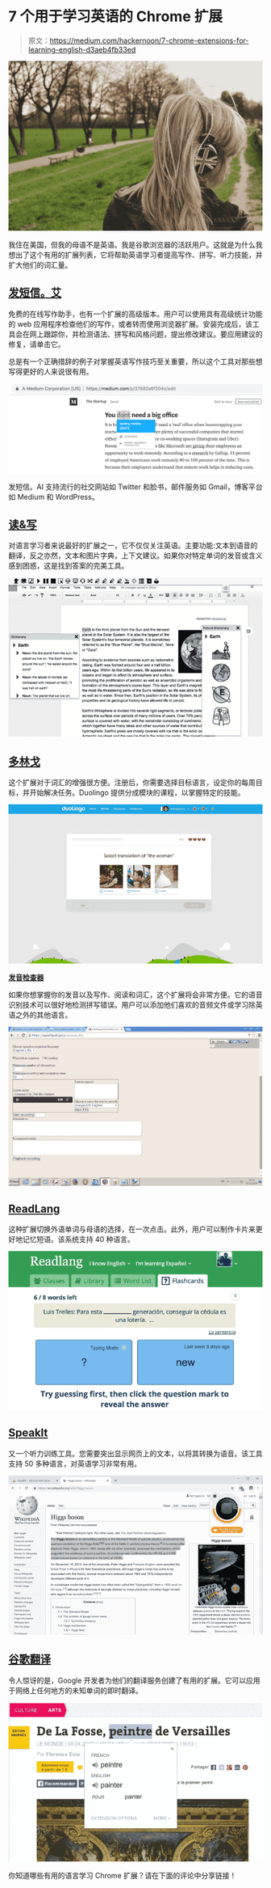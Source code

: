 # 7 个用于学习英语的 Chrome 扩展

> 原文：<https://medium.com/hackernoon/7-chrome-extensions-for-learning-english-d3aeb4fb33ed>

![](img/5ec6a85ff32cc3c8457370542a09aee4.png)

我住在美国，但我的母语不是英语。我是谷歌浏览器的活跃用户。这就是为什么我想出了这个有用的扩展列表，它将帮助英语学习者提高写作、拼写、听力技能，并扩大他们的词汇量。

## [**发短信。艾**](https://chrome.google.com/webstore/detail/textlyai/ndgklmlnheedegipcohgcbjhhgddendc/)

免费的在线写作助手，也有一个扩展的高级版本。用户可以使用具有高级统计功能的 web 应用程序检查他们的写作，或者转而使用浏览器扩展。安装完成后，该工具会在网上跟踪你，并检测语法、拼写和风格问题，提出修改建议。要应用建议的修复，请单击它。

总是有一个正确措辞的例子对掌握英语写作技巧至关重要，所以这个工具对那些想写得更好的人来说很有用。

![](img/8f2a779cd67e6c2dd289869e3ab5db20.png)

发短信。AI 支持流行的社交网站如 Twitter 和脸书，邮件服务如 Gmail，博客平台如 Medium 和 WordPress。

## [**读&写**](https://chrome.google.com/webstore/detail/readwrite-for-google-chro/inoeonmfapjbbkmdafoankkfajkcphgd)

对语言学习者来说最好的扩展之一，它不仅仅关注英语。主要功能:文本到语音的翻译，反之亦然，文本和图片字典，上下文建议。如果你对特定单词的发音或含义感到困惑，这是找到答案的完美工具。

![](img/8d680d45b6295191a532787a4398f5f3.png)

## [**多林戈**](https://chrome.google.com/webstore/detail/duolingo-on-the-web/aiahmijlpehemcpleichkcokhegllfjl?hl=en)

这个扩展对于词汇的增强很方便。注册后，你需要选择目标语言，设定你的每周目标，并开始解决任务。Duolingo 提供分成模块的课程，以掌握特定的技能。

![](img/194294aa6ec35f14f70c832484388e79.png)

[**发音检查器**](https://chrome.google.com/webstore/detail/pronunciation-checker/jlkpkdklllddkljfanjoakohflbnanpe)

如果你想掌握你的发音以及写作、阅读和词汇，这个扩展将会非常方便。它的语音识别技术可以很好地检测拼写错误。用户可以添加他们喜欢的音频文件或学习除英语之外的其他语言。

![](img/5f5fe850aa7b1a8f582b1d952f365b25.png)

## [**ReadLang**](https://chrome.google.com/webstore/detail/readlang-web-reader/odpdkefpnfejbfnmdilmfhephfffmfoh)

这种扩展切换外语单词与母语的选择，在一次点击。此外，用户可以制作卡片来更好地记忆短语。该系统支持 40 种语言。

![](img/a14fae369fd5c75c4c066295faf34e44.png)

## [**SpeakIt**](https://chrome.google.com/webstore/detail/speakit/pgeolalilifpodheeocdmbhehgnkkbak)

又一个听力训练工具。您需要突出显示网页上的文本，以将其转换为语音。该工具支持 50 多种语言，对英语学习非常有用。

![](img/d5602a6c3e429d82e9299a81843d4361.png)

## [谷歌翻译 ](https://chrome.google.com/webstore/detail/google-translate/aapbdbdomjkkjkaonfhkkikfgjllcleb)

令人惊讶的是，Google 开发者为他们的翻译服务创建了有用的扩展。它可以应用于网络上任何地方的未知单词的即时翻译。

![](img/0bd1d7b8585802dfe02de43c59200795.png)

你知道哪些有用的语言学习 Chrome 扩展？请在下面的评论中分享链接！